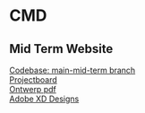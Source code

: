 # CMD 

## Mid Term Website

[Codebase: main-mid-term branch](https://github.com/fdnd-agency/cmd/tree/main-mid-term)  
[Projectboard](https://github.com/fdnd-agency/cmd/projects/1)  
[Ontwerp pdf](https://github.com/fdnd-agency/cmd/blob/main-mid-term/docs/design/CMDAgency_ontwerp.pdf)  
[Adobe XD Designs](https://github.com/fdnd-agency/cmd/blob/main-mid-term/docs/design/CMDAgency_ontwerp.xd.zip)  
